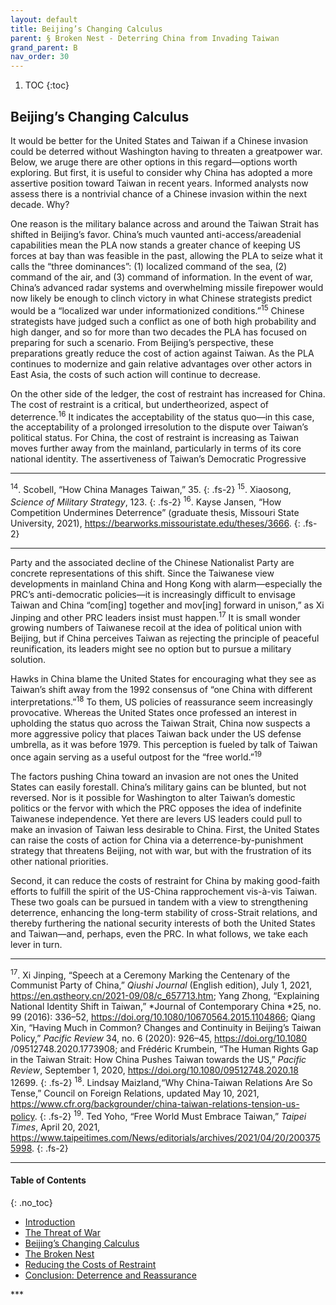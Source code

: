 ```yaml
---
layout: default
title: Beijing’s Changing Calculus
parent: § Broken Nest - Deterring China from Invading Taiwan 
grand_parent: B
nav_order: 30 
---
```

<style>
.dont-break-out {
  /* These are technically the same, but use both */
  overflow-wrap: break-word;
  word-wrap: break-word;

     -ms-word-break: break-all;
  /* This is the dangerous one in WebKit, as it breaks things wherever */
  word-break: break-all;
  /* Instead use this non-standard one: */
  word-break: break-word;
}

.youtube-container {
    position: relative;
    width: 100%;
    height: 0;
    padding-bottom: 56.25%;
}
.youtube-video {
    position: absolute;
    top: 0;
    left: 0;
    width: 100%;
    height: 100%;
}

</style>

<div class="dont-break-out" markdown="1">

1. TOC
{:toc}

## Beijing’s Changing Calculus
It would be better for the United States and Taiwan if a Chinese invasion could be deterred without Washington having to threaten a greatpower war. Below, we aruge there are other options in this regard—options worth exploring. But first, it is useful to consider why China has adopted a more assertive position toward Taiwan in recent years. Informed analysts now assess there is a nontrivial chance of a Chinese invasion within the next decade. Why?

One reason is the military balance across and around the Taiwan Strait has shifted in Beijing’s favor. China’s much vaunted anti-access/areadenial capabilities mean the PLA now stands a greater chance of keeping US forces at bay than was feasible in the past, allowing the PLA to seize what it calls the “three dominances”: (1) localized command of the sea, (2) command of the air, and (3) command of information. In the event of war, China’s advanced radar systems and overwhelming missile firepower would now likely be enough to clinch victory in what Chinese strategists predict would be a “localized war under informationized conditions.”<sup>15</sup> Chinese strategists have judged such a conflict as one of both high probability and high danger, and so for more than two decades the PLA has focused on preparing for such a scenario. From Beijing’s perspective, these preparations greatly reduce the cost of action against Taiwan. As the PLA continues to modernize and gain relative advantages over other actors in East Asia, the costs of such action will continue to decrease.

On the other side of the ledger, the cost of restraint has increased for China. The cost of restraint is a critical, but undertheorized, aspect of deterrence.<sup>16</sup> It indicates the acceptability of the status quo—in this case, the acceptability of a prolonged irresolution to the dispute over Taiwan’s political status. For China, the cost of restraint is increasing as Taiwan moves further away from the mainland, particularly in terms of its core national identity. The assertiveness of Taiwan’s Democratic Progressive

***
<sup>14</sup>. Scobell, “How China Manages Taiwan,” 35. 
{: .fs-2}
<sup>15</sup>. Xiaosong, *Science of Military Strategy*, 123. 
{: .fs-2}
<sup>16</sup>. Kayse Jansen, “How Competition Undermines Deterrence” (graduate thesis, Missouri State University, 2021), https://bearworks.missouristate.edu/theses/3666.
{: .fs-2}
***

Party and the associated decline of the Chinese Nationalist Party are concrete representations of this shift. Since the Taiwanese view developments in mainland China and Hong Kong with alarm—especially the PRC’s anti-democratic policies—it is increasingly difficult to envisage Taiwan and China “com[ing] together and mov[ing] forward in unison,” as Xi Jinping and other PRC leaders insist must happen.<sup>17</sup> It is small wonder growing numbers of Taiwanese recoil at the idea of political union with Beijing, but if China perceives Taiwan as rejecting the principle of peaceful reunification, its leaders might see no option but to pursue a military solution.

Hawks in China blame the United States for encouraging what they see as Taiwan’s shift away from the 1992 consensus of “one China with different interpretations.”<sup>18</sup> To them, US policies of reassurance seem increasingly provocative. Whereas the United States once professed an interest in upholding the status quo across the Taiwan Strait, China now suspects a more aggressive policy that places Taiwan back under the US defense umbrella, as it was before 1979. This perception is fueled by talk of Taiwan once again serving as a useful outpost for the “free world.”<sup>19</sup>

The factors pushing China toward an invasion are not ones the United States can easily forestall. China’s military gains can be blunted, but not reversed. Nor is it possible for Washington to alter Taiwan’s domestic politics or the fervor with which the PRC opposes the idea of indefinite Taiwanese independence. Yet there are levers US leaders could pull to make an invasion of Taiwan less desirable to China. First, the United States can raise the costs of action for China via a deterrence-by-punishment strategy that threatens Beijing, not with war, but with the frustration of its other national priorities.

Second, it can reduce the costs of restraint for China by making good-faith efforts to fulfill the spirit of the US-China rapprochement vis-à-vis Taiwan. These two goals can be pursued in tandem with a view to strengthening deterrence, enhancing the long-term stability of cross-Strait relations, and thereby furthering the national security interests of both the United States and Taiwan—and, perhaps, even the PRC. In what follows, we take each lever in turn.

***
<sup>17</sup>. Xi Jinping, “Speech at a Ceremony Marking the Centenary of the Communist Party of China,” *Qiushi Journal* (English edition), July 1, 2021, https://en.qstheory.cn/2021-09/08/c_657713.htm; Yang Zhong, “Explaining National Identity Shift in Taiwan,” *Journal of Contemporary China *25, no. 99 (2016): 336–52, https://doi.org/10.1080/10670564.2015.1104866; Qiang Xin, “Having Much in Common? Changes and Continuity in Beijing’s Taiwan Policy,” *Pacific Review* 34, no. 6 (2020): 926–45, https://doi.org/10.1080 /09512748.2020.1773908; and Frédéric Krumbein, “The Human Rights Gap in the Taiwan Strait: How China Pushes Taiwan towards the US,” *Pacific Review*, September 1, 2020, https://doi.org/10.1080/09512748.2020.18 12699. 
{: .fs-2}
<sup>18</sup>. Lindsay Maizland,“Why China-Taiwan Relations Are So Tense,” Council on Foreign Relations, updated May 10, 2021, https://www.cfr.org/backgrounder/china-taiwan-relations-tension-us-policy. 
{: .fs-2}
<sup>19</sup>. Ted Yoho, “Free World Must Embrace Taiwan,” *Taipei Times*, April 20, 2021, https://www.taipeitimes.com/News/editorials/archives/2021/04/20/2003755998.
{: .fs-2}
***

#### Table of Contents
{: .no_toc}

<ul><li> <a href="/docs/B/Broken-Nest-Deterring-China-from-Invading-Taiwan-1/">
Introduction</a></li><li> <a href="/docs/B/Broken-Nest-Deterring-China-from-Invading-Taiwan-2/">
The Threat of War</a></li><li> <a href="/docs/B/Broken-Nest-Deterring-China-from-Invading-Taiwan-3/">
Beijing’s Changing Calculus</a></li><li> <a href="/docs/B/Broken-Nest-Deterring-China-from-Invading-Taiwan-4/">
The Broken Nest</a></li><li> <a href="/docs/B/Broken-Nest-Deterring-China-from-Invading-Taiwan-5/">
Reducing the Costs of Restraint</a></li><li> <a href="/docs/B/Broken-Nest-Deterring-China-from-Invading-Taiwan-6/">
Conclusion: Deterrence and Reassurance</a></li></ul>
***

</div>
